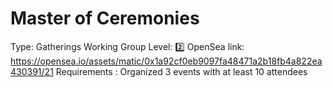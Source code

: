 # Master of Ceremonies

Type: Gatherings Working Group
Level: 2️⃣
OpenSea link: https://opensea.io/assets/matic/0x1a92cf0eb9097fa48471a2b18fb4a822ea430391/21
Requirements : Organized 3 events with at least 10 attendees